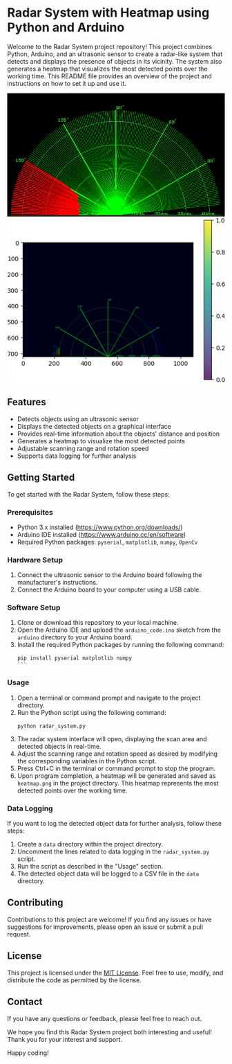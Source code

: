 # Radar System with Heatmap using Python and Arduino

Welcome to the Radar System project repository! This project combines Python, Arduino, and an ultrasonic sensor to create a radar-like system that detects and displays the presence of objects in its vicinity. The system also generates a heatmap that visualizes the most detected points over the working time. This README file provides an overview of the project and instructions on how to set it up and use it.

![](https://github.com/MAzewail/Radar-System-Python-Arduino/blob/main/Photos/Radar.png)
                                       ![](https://github.com/MAzewail/Radar-System-with-Heatmap/blob/main/Photos/resulting_image_NEW3.png)

## Features

- Detects objects using an ultrasonic sensor
- Displays the detected objects on a graphical interface
- Provides real-time information about the objects' distance and position
- Generates a heatmap to visualize the most detected points
- Adjustable scanning range and rotation speed
- Supports data logging for further analysis

## Getting Started

To get started with the Radar System, follow these steps:

### Prerequisites

- Python 3.x installed (https://www.python.org/downloads/)
- Arduino IDE installed (https://www.arduino.cc/en/software)
- Required Python packages: `pyserial`, `matplotlib`, `numpy`, `OpenCv`

### Hardware Setup

1. Connect the ultrasonic sensor to the Arduino board following the manufacturer's instructions.
2. Connect the Arduino board to your computer using a USB cable.

### Software Setup

1. Clone or download this repository to your local machine.
2. Open the Arduino IDE and upload the `arduino_code.ino` sketch from the `arduino` directory to your Arduino board.
3. Install the required Python packages by running the following command:
   `````
   pip install pyserial matplotlib numpy
   ```

### Usage

1. Open a terminal or command prompt and navigate to the project directory.
2. Run the Python script using the following command:
   ````
   python radar_system.py
   ````
3. The radar system interface will open, displaying the scan area and detected objects in real-time.
4. Adjust the scanning range and rotation speed as desired by modifying the corresponding variables in the Python script.
5. Press Ctrl+C in the terminal or command prompt to stop the program.
6. Upon program completion, a heatmap will be generated and saved as `heatmap.png` in the project directory. This heatmap represents the most detected points over the working time.

### Data Logging

If you want to log the detected object data for further analysis, follow these steps:

1. Create a `data` directory within the project directory.
2. Uncomment the lines related to data logging in the `radar_system.py` script.
3. Run the script as described in the "Usage" section.
4. The detected object data will be logged to a CSV file in the `data` directory.

## Contributing

Contributions to this project are welcome! If you find any issues or have suggestions for improvements, please open an issue or submit a pull request.

## License

This project is licensed under the [MIT License](LICENSE). Feel free to use, modify, and distribute the code as permitted by the license.

## Contact

If you have any questions or feedback, please feel free to reach out.

We hope you find this Radar System project both interesting and useful! Thank you for your interest and support.

Happy coding!
